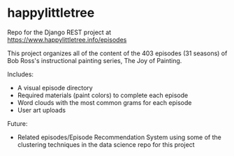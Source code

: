 # happylittletree
Repo for the Django REST project at https://www.happylittletree.info/episodes

This project organizes all of the content of the 403 episodes (31 seasons) of Bob Ross's instructional painting series, The Joy of Painting.

Includes:
- A visual episode directory
- Required materials (paint colors) to complete each episode
- Word clouds with the most common grams for each episode
- User art uploads 

Future:
- Related episodes/Episode Recommendation System using some of the clustering techniques in the data science repo for this project
